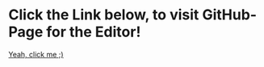 <h1>Click the Link below, to visit GitHub-Page for the Editor!</h1>
<a href="http://captainsplexx.github.io/FrostBite3Editor/">Yeah, click me ;)</a>

